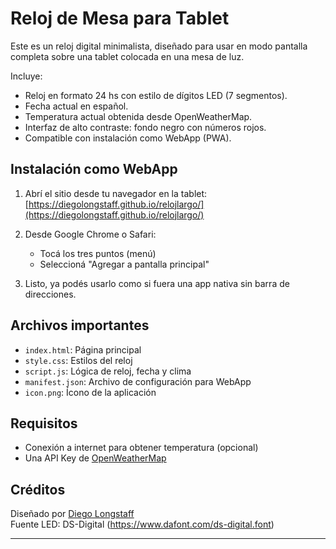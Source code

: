 # Reloj de Mesa para Tablet

Este es un reloj digital minimalista, diseñado para usar en modo pantalla completa sobre una tablet colocada en una mesa de luz. 

Incluye:

- Reloj en formato 24 hs con estilo de dígitos LED (7 segmentos).
- Fecha actual en español.
- Temperatura actual obtenida desde OpenWeatherMap.
- Interfaz de alto contraste: fondo negro con números rojos.
- Compatible con instalación como WebApp (PWA).

## Instalación como WebApp

1. Abrí el sitio desde tu navegador en la tablet:  
   [https://diegolongstaff.github.io/relojlargo/](https://diegolongstaff.github.io/relojlargo/)

2. Desde Google Chrome o Safari:
   - Tocá los tres puntos (menú)
   - Seleccioná "Agregar a pantalla principal"

3. Listo, ya podés usarlo como si fuera una app nativa sin barra de direcciones.

## Archivos importantes

- `index.html`: Página principal
- `style.css`: Estilos del reloj
- `script.js`: Lógica de reloj, fecha y clima
- `manifest.json`: Archivo de configuración para WebApp
- `icon.png`: Ícono de la aplicación

## Requisitos

- Conexión a internet para obtener temperatura (opcional)
- Una API Key de [OpenWeatherMap](https://openweathermap.org/api)

## Créditos

Diseñado por [Diego Longstaff](https://github.com/diegolongstaff)  
Fuente LED: DS-Digital (https://www.dafont.com/ds-digital.font)

---

